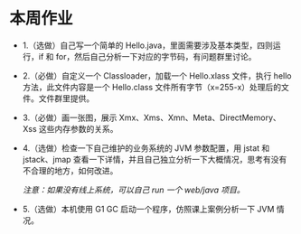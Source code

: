 # 本周作业
- 1.（选做）自己写一个简单的 Hello.java，里面需要涉及基本类型，四则运行，if 和 for，然后自己分析一下对应的字节码，有问题群里讨论。



- 2.（必做）自定义一个 Classloader，加载一个 Hello.xlass 文件，执行 hello 方法，此文件内容是一个 Hello.class 文件所有字节（x=255-x）处理后的文件。文件群里提供。



- 3.（必做）画一张图，展示 Xmx、Xms、Xmn、Meta、DirectMemory、Xss 这些内存参数的关系。



- 4.（选做）检查一下自己维护的业务系统的 JVM 参数配置，用 jstat 和 jstack、jmap 查看一下详情，并且自己独立分析一下大概情况，思考有没有不合理的地方，如何改进。

   *注意：如果没有线上系统，可以自己 run 一个 web/java 项目。*



- 5.（选做）本机使用 G1 GC 启动一个程序，仿照课上案例分析一下 JVM 情况。